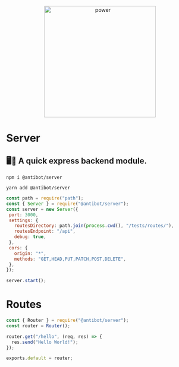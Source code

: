 <p align="center">
   <img src="https://avatars.githubusercontent.com/u/88400076?s=200&v=4" alt="power" width="300" height="300">
</p>

# Server
 ## 🖥️💫 A quick express backend module.

 `npm i @antibot/server`
 
 `yarn add @antibot/server`

 ```js
const path = require("path");
const { Server } = require("@antibot/server");
const server = new Server({
  port: 3000,
  settings: {
    routesDirectory: path.join(process.cwd(), "/tests/routes/"),
    routesEndpoint: "/api",
    debug: true,
  },
  cors: {
    origin: "*",
    methods: "GET,HEAD,PUT,PATCH,POST,DELETE",
  },
});

server.start();
```

# Routes
```js
const { Router } = require("@antibot/server");
const router = Router();

router.get("/hello", (req, res) => {
  res.send("Hello World!");
});

exports.default = router;
```